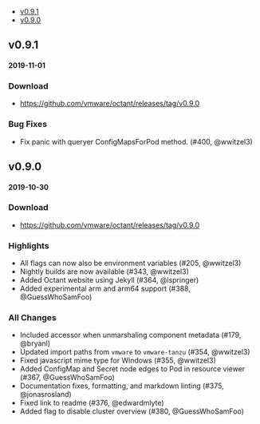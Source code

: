 - [v0.9.1](#v091)
- [v0.9.0](#v090)

## v0.9.1
#### 2019-11-01

### Download
 - https://github.com/vmware/octant/releases/tag/v0.9.0

### Bug Fixes
 - Fix panic with queryer ConfigMapsForPod method. (#400, @wwitzel3)

## v0.9.0
#### 2019-10-30

### Download
 - https://github.com/vmware/octant/releases/tag/v0.9.0

### Highlights
 - All flags can now also be environment variables (#205, @wwitzel3)
 - Nightly builds are now available (#343, @wwitzel3)
 - Added Octant website using Jekyll (#364, @lspringer)
 - Added experimental arm and arm64 support (#388, @GuessWhoSamFoo)

### All Changes
  * Included accessor when unmarshaling component metadata (#179, @bryanl)
  * Updated import paths from `vmware` to `vmware-tanzu` (#354, @wwitzel3)
  * Fixed javascript mime type for Windows (#355, @wwitzel3)
  * Added ConfigMap and Secret node edges to Pod in resource viewer (#367, @GuessWhoSamFoo)
  * Documentation fixes, formatting, and markdown linting (#375, @jonasrosland)
  * Fixed link to readme (#376, @edwardmlyte)
  * Added flag to disable cluster overview (#380, @GuessWhoSamFoo)
